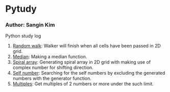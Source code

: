 # Pytudy
### Author: Sangin Kim
Python study log


1. [Random walk](https://nbviewer.org/github/OddThumb/Pytudy/blob/402341ced12e6a45b377afaedd1472e52cced3a1/Random%20Walk.ipynb): Walker will finish when all cells have been passed in 2D grid.
2. [Median](https://nbviewer.org/github/OddThumb/Pytudy/blob/main/Median.ipynb): Making a median function.
3. [Spiral array](https://nbviewer.org/github/OddThumb/Pytudy/blob/a33e73362e7dbf40622bad1172c625e779a7df5c/Spiral%20Array.ipynb): Generating spiral array in 2D grid with making use of complex number for shifting direction.
4. [Self number](https://nbviewer.org/github/OddThumb/Pytudy/blob/947bbe5fecacca9ba42b382dc59f72495e9b532e/Self%20Number.ipynb): Searching for the self numbers by excluding the generated numbers with the generator function.
5. [Multiples](https://nbviewer.org/github/OddThumb/Pytudy/blob/5857342a80c7e95ac40dc74fb8115ae65df0646a/Multiples.ipynb): Get multiples of 2 numbers or more under the such limit.
